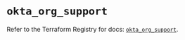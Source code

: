 # `okta_org_support`

Refer to the Terraform Registry for docs: [`okta_org_support`](https://registry.terraform.io/providers/okta/okta/4.13.1/docs/resources/org_support).
